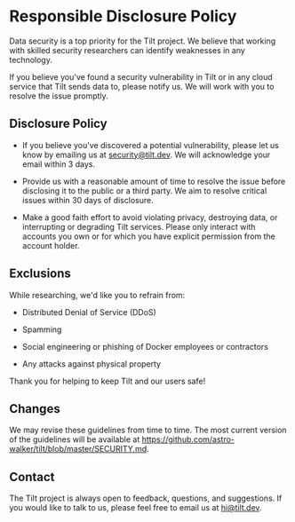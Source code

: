 # Responsible Disclosure Policy

Data security is a top priority for the Tilt project.  We believe that working
with skilled security researchers can identify weaknesses in any technology.

If you believe you've found a security vulnerability in Tilt or in any cloud
service that Tilt sends data to, please notify us. We will work with you to
resolve the issue promptly.

## Disclosure Policy

- If you believe you've discovered a potential vulnerability, please
  let us know by emailing us at security@tilt.dev. We will
  acknowledge your email within 3 days.

- Provide us with a reasonable amount of time to resolve the issue before
  disclosing it to the public or a third party. We aim to resolve critical
  issues within 30 days of disclosure.

- Make a good faith effort to avoid violating privacy, destroying
  data, or interrupting or degrading Tilt services. Please
  only interact with accounts you own or for which you have explicit
  permission from the account holder.

## Exclusions

While researching, we'd like you to refrain from:

- Distributed Denial of Service (DDoS)

- Spamming

- Social engineering or phishing of Docker employees or
  contractors

- Any attacks against physical property

Thank you for helping to keep Tilt and our users safe!

## Changes

We may revise these guidelines from time to time. The most current
version of the guidelines will be available at https://github.com/astro-walker/tilt/blob/master/SECURITY.md.

## Contact

The Tilt project is always open to feedback, questions, and suggestions. If
you would like to talk to us, please feel free to email us at hi@tilt.dev.

